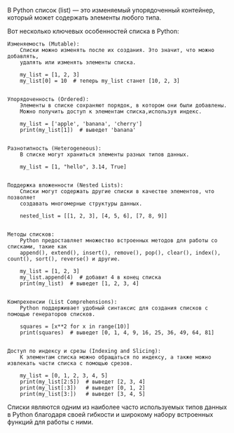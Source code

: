 

В Python список (list) — это изменяемый упорядоченный контейнер, который может содержать элементы любого типа.


Вот несколько ключевых особенностей списка в Python:

    Изменяемость (Mutable):
        Списки можно изменять после их создания. Это значит, что можно добавлять,
        удалять или изменять элементы списка.

        my_list = [1, 2, 3]
        my_list[0] = 10  # теперь my_list станет [10, 2, 3]


    Упорядоченность (Ordered):
        Элементы в списке сохраняют порядок, в котором они были добавлены.
        Можно получить доступ к элементам списка,используя индекс.

        my_list = ['apple', 'banana', 'cherry']
        print(my_list[1])  # выведет 'banana'


    Разнотипность (Heterogeneous):
        В списке могут храниться элементы разных типов данных.

        my_list = [1, "hello", 3.14, True]


    Поддержка вложенности (Nested Lists):
        Списки могут содержать другие списки в качестве элементов, что позволяет
        создавать многомерные структуры данных.

        nested_list = [[1, 2, 3], [4, 5, 6], [7, 8, 9]]


    Методы списков:
        Python предоставляет множество встроенных методов для работы со списками, такие как
        append(), extend(), insert(), remove(), pop(), clear(), index(), count(), sort(), reverse() и другие.

        my_list = [1, 2, 3]
        my_list.append(4)  # добавит 4 в конец списка
        print(my_list)  # выведет [1, 2, 3, 4]


    Компрехенсии (List Comprehensions):
        Python поддерживает удобный синтаксис для создания списков с помощью генераторов списков.

        squares = [x**2 for x in range(10)]
        print(squares)  # выведет [0, 1, 4, 9, 16, 25, 36, 49, 64, 81]


    Доступ по индексу и срезы (Indexing and Slicing):
        К элементам списка можно обращаться по индексу, а также можно извлекать части списка с помощью срезов.

        my_list = [0, 1, 2, 3, 4, 5]
        print(my_list[2:5])  # выведет [2, 3, 4]
        print(my_list[:3])   # выведет [0, 1, 2]
        print(my_list[3:])   # выведет [3, 4, 5]



Списки являются одним из наиболее часто используемых типов данных в Python
благодаря своей гибкости и широкому набору встроенных функций для работы с ними.
